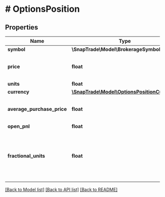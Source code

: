 # # OptionsPosition

## Properties

Name | Type | Description | Notes
------------ | ------------- | ------------- | -------------
**symbol** | **\SnapTrade\Model\BrokerageSymbol** |  | [optional]
**price** | **float** | Trade Price if limit or stop limit order | [optional]
**units** | **float** |  | [optional]
**currency** | [**\SnapTrade\Model\OptionsPositionCurrency**](OptionsPositionCurrency.md) |  | [optional]
**average_purchase_price** | **float** | Average purchase price for this position | [optional]
**open_pnl** | **float** |  | [optional]
**fractional_units** | **float** | Deprecated, use the units field for both fractional and integer units going forward | [optional]

[[Back to Model list]](../../README.md#models) [[Back to API list]](../../README.md#endpoints) [[Back to README]](../../README.md)
